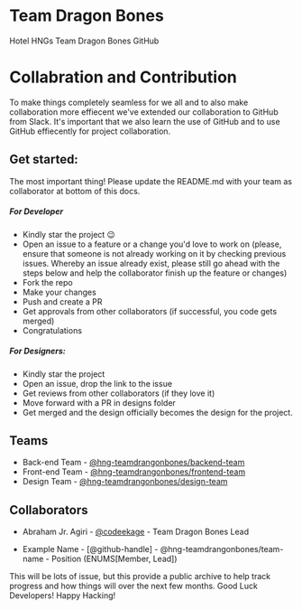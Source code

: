 # Team Dragon Bones
Hotel HNGs Team Dragon Bones GitHub


# Collabration and Contribution

To make things completely seamless for we all and to also make collaboration more effiecent we've extended our collaboration to GitHub from Slack. It's important that we also learn the use of GitHub and to use GitHub effiecently for project collaboration. 

## Get started:

The most important thing! Please update the README.md with your team as collaborator at bottom of this docs.

##### For Developer
- Kindly star the project :wink:
- Open an issue to a feature or a change you'd love to work on (please, ensure that someone is not already working on it by checking previous issues. Whereby an issue already exist, please still go ahead with the steps below and help the collaborator finish up the feature or changes)
- Fork the repo 
- Make your changes 
- Push and create a PR
- Get approvals from other collaborators (if successful, you code gets merged)
- Congratulations

##### For Designers: 
- Kindly star the project 
- Open an issue, drop the link to the issue 
- Get reviews from other collaborators (if they love it)
- Move forward with a PR in designs folder 
- Get merged and the design officially becomes the design for the project.

## Teams
- Back-end Team - [@hng-teamdrangonbones/backend-team](https://github.com/orgs/hng-teamdrangonbones/teams/backend-team)
- Front-end Team - [@hng-teamdrangonbones/frontend-team](https://github.com/orgs/hng-teamdrangonbones/teams/frontend-team)
- Design Team - [@hng-teamdrangonbones/design-team](https://github.com/orgs/hng-teamdrangonbones/teams/design-team)

## Collaborators

- Abraham Jr. Agiri - [@codeekage](https://github.com/codeekage) - Team Dragon Bones Lead

- Example Name - [@github-handle] - @hng-teamdrangonbones/team-name - Position (ENUMS[Member, Lead])



This will be lots of issue, but this provide a public archive to help track progress and how things will over the next few months.
Good Luck Developers! Happy Hacking!


